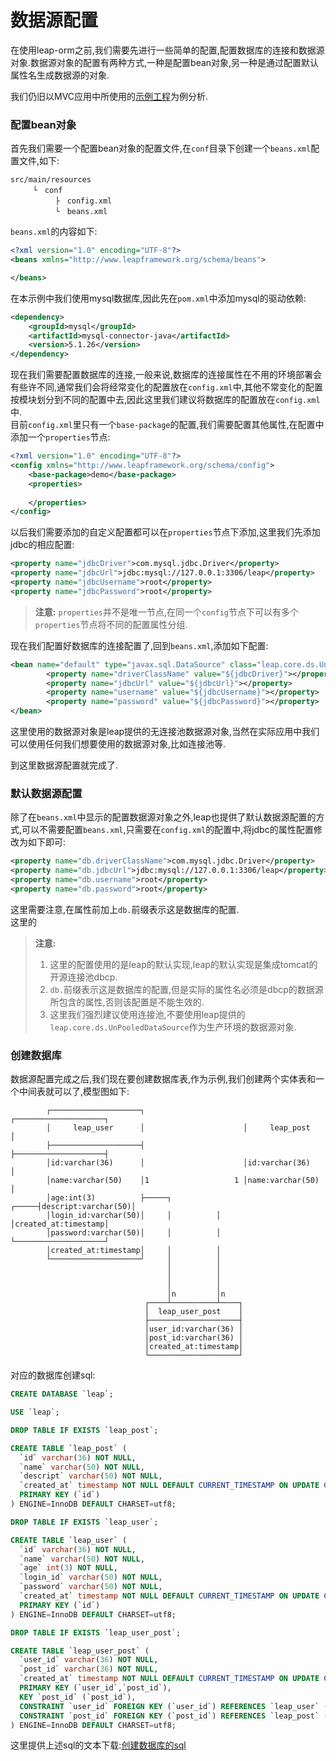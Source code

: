 # 数据源配置

在使用leap-orm之前,我们需要先进行一些简单的配置,配置数据库的连接和数据源对象.数据源对象的配置有两种方式,一种是配置bean对象,另一种是通过配置默认属性名生成数据源的对象.

我们仍旧以MVC应用中所使用的[示例工程](download/leap-project.zip)为例分析.

### 配置bean对象

首先我们需要一个配置bean对象的配置文件,在`conf`目录下创建一个`beans.xml`配置文件,如下:

```
src/main/resources
     └　conf
          ├　config.xml
          └　beans.xml       
```

`beans.xml`的内容如下:

```xml
<?xml version="1.0" encoding="UTF-8"?>
<beans xmlns="http://www.leapframework.org/schema/beans">

</beans>
```

在本示例中我们使用mysql数据库,因此先在`pom.xml`中添加mysql的驱动依赖:

```xml
<dependency>
	<groupId>mysql</groupId>
	<artifactId>mysql-connector-java</artifactId>
	<version>5.1.26</version>
</dependency>
```

现在我们需要配置数据库的连接,一般来说,数据库的连接属性在不用的环境部署会有些许不同,通常我们会将经常变化的配置放在`config.xml`中,其他不常变化的配置按模块划分到不同的配置中去,因此这里我们建议将数据库的配置放在`config.xml`中.  
目前`config.xml`里只有一个`base-package`的配置,我们需要配置其他属性,在配置中添加一个`properties`节点:

```xml
<?xml version="1.0" encoding="UTF-8"?>
<config xmlns="http://www.leapframework.org/schema/config">
	<base-package>demo</base-package>
	<properties>
	
	</properties>
</config>
```

以后我们需要添加的自定义配置都可以在`properties`节点下添加,这里我们先添加jdbc的相应配置:

```xml
<property name="jdbcDriver">com.mysql.jdbc.Driver</property>
<property name="jdbcUrl">jdbc:mysql://127.0.0.1:3306/leap</property>
<property name="jdbcUsername">root</property>
<property name="jdbcPassword">root</property>
```

> **注意:**
> `properties`并不是唯一节点,在同一个`config`节点下可以有多个`properties`节点将不同的配置属性分组.

现在我们配置好数据库的连接配置了,回到`beans.xml`,添加如下配置:

```xml
<bean name="default" type="javax.sql.DataSource" class="leap.core.ds.UnPooledDataSource" primary="true">
    	<property name="driverClassName" value="${jdbcDriver}"></property>
    	<property name="jdbcUrl" value="${jdbcUrl}"></property>
    	<property name="username" value="${jdbcUsername}"></property>
    	<property name="password" value="${jdbcPassword}"></property>
</bean>
```

这里使用的数据源对象是leap提供的无连接池数据源对象,当然在实际应用中我们可以使用任何我们想要使用的数据源对象,比如连接池等.

到这里数据源配置就完成了.

### 默认数据源配置
除了在`beans.xml`中显示的配置数据源对象之外,leap也提供了默认数据源配置的方式,可以不需要配置`beans.xml`,只需要在`config.xml`的配置中,将jdbc的属性配置修改为如下即可:

```xml
<property name="db.driverClassName">com.mysql.jdbc.Driver</property>
<property name="db.jdbcUrl">jdbc:mysql://127.0.0.1:3306/leap</property>
<property name="db.username">root</property>
<property name="db.password">root</property>
```

这里需要注意,在属性前加上`db.`前缀表示这是数据库的配置.  
这里的
> **注意:**
> 1. 这里的配置使用的是leap的默认实现,leap的默认实现是集成tomcat的开源连接池dbcp.
> 2. `db.`前缀表示这是数据库的配置,但是实际的属性名必须是dbcp的数据源所包含的属性,否则该配置是不能生效的.
> 3. 这里我们强烈建议使用连接池,不要使用leap提供的`leap.core.ds.UnPooledDataSource`作为生产环境的数据源对象.

### 创建数据库
数据源配置完成之后,我们现在要创建数据库表,作为示例,我们创建两个实体表和一个中间表就可以了,模型图如下:

```
        ┌────────────────────┐                      ┌────────────────────┐
        │     leap_user      │                      │     leap_post      │
        ├────────────────────┤                      ├────────────────────┤
        │id:varchar(36)      │                      │id:varchar(36)      │
        │name:varchar(50)    │1                   1 │name:varchar(50)    │
        │age:int(3)          ├─────┐          ┌─────┤descript:varchar(50)│
        │login_id:varchar(50)│     │          │     │created_at:timestamp│
        │password:varchar(50)│     │          │     └────────────────────┘
        │created_at:timestamp│     │          │     
        └────────────────────┘     │          │     
                                   │          │
                                   │          │
                                   │          │
                                   │n         │n
                              ┌────┴──────────┴────┐
                              │  leap_user_post    │
                              ├────────────────────┤
                              │user_id:varchar(36) │
                              │post_id:varchar(36) │
                              │created_at:timestamp│
                              └────────────────────┘                        
```

对应的数据库创建sql:

```sql
CREATE DATABASE `leap`;

USE `leap`;

DROP TABLE IF EXISTS `leap_post`;

CREATE TABLE `leap_post` (
  `id` varchar(36) NOT NULL,
  `name` varchar(50) NOT NULL,
  `descript` varchar(50) NOT NULL,
  `created_at` timestamp NOT NULL DEFAULT CURRENT_TIMESTAMP ON UPDATE CURRENT_TIMESTAMP,
  PRIMARY KEY (`id`)
) ENGINE=InnoDB DEFAULT CHARSET=utf8;

DROP TABLE IF EXISTS `leap_user`;

CREATE TABLE `leap_user` (
  `id` varchar(36) NOT NULL,
  `name` varchar(50) NOT NULL,
  `age` int(3) NOT NULL,
  `login_id` varchar(50) NOT NULL,
  `password` varchar(50) NOT NULL,
  `created_at` timestamp NOT NULL DEFAULT CURRENT_TIMESTAMP ON UPDATE CURRENT_TIMESTAMP,
  PRIMARY KEY (`id`)
) ENGINE=InnoDB DEFAULT CHARSET=utf8;

DROP TABLE IF EXISTS `leap_user_post`;

CREATE TABLE `leap_user_post` (
  `user_id` varchar(36) NOT NULL,
  `post_id` varchar(36) NOT NULL,
  `created_at` timestamp NOT NULL DEFAULT CURRENT_TIMESTAMP ON UPDATE CURRENT_TIMESTAMP,
  PRIMARY KEY (`user_id`,`post_id`),
  KEY `post_id` (`post_id`),
  CONSTRAINT `user_id` FOREIGN KEY (`user_id`) REFERENCES `leap_user` (`id`),
  CONSTRAINT `post_id` FOREIGN KEY (`post_id`) REFERENCES `leap_post` (`id`)
) ENGINE=InnoDB DEFAULT CHARSET=utf8;
```

这里提供上述sql的文本下载:[创建数据库的sql](download/leap_sql.sql)